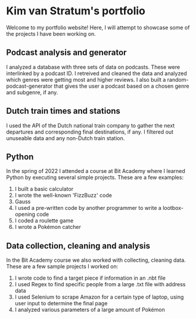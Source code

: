 # Kim van Stratum's portfolio

Welcome to my portfolio website! Here, I will attempt to showcase some of the projects I have been working on. 

## Podcast analysis and generator

I analyzed a database with three sets of data on podcasts. These were interlinked by a podcast ID. I retreived and cleaned the data and analyzed which genres were getting most and higher reviews. I also built a random-podcast-generator that gives the user a podcast based on a chosen genre and subgenre, if any.

## Dutch train times and stations

I used the API of the Dutch national train company to gather the next departures and corresponding final destinations, if any. I filtered out unuseable data and any non-Dutch train station. 

## Python

In the spring of 2022 I attended a course at Bit Academy where I learned Python by executing several simple projects. These are a few examples: 
1. I built a basic calculator
2. I wrote the well-known 'FizzBuzz' code
3. Gauss
4. I used a pre-written code by another programmer to write a lootbox-opening code
5. I coded a roulette game
6. I wrote a Pokémon catcher

## Data collection, cleaning and analysis

In the Bit Academy course we also worked with collecting, cleaning data. These are a few sample projects I worked on: 
1. I wrote code to find a target piece if information in an .nbt file
2. I used Regex to find specific people from a large .txt file with address data
3. I used Selenium to scrape Amazon for a certain type of laptop, using user input to determine the final page
4. I analyzed various parameters of a large amount of Pokémon
